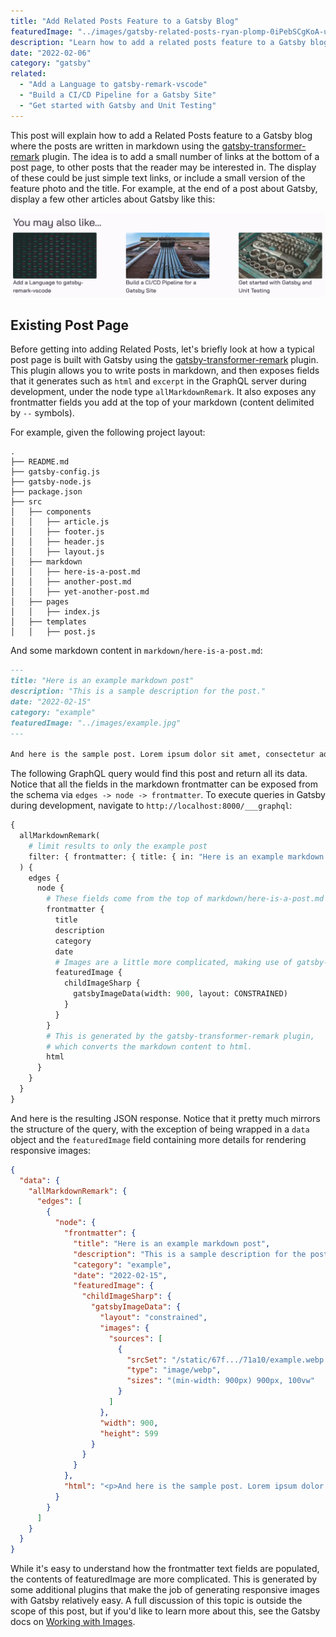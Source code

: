 ```yaml
---
title: "Add Related Posts Feature to a Gatsby Blog"
featuredImage: "../images/gatsby-related-posts-ryan-plomp-0iPebSCgKoA-unsplash.jpg"
description: "Learn how to add a related posts feature to a Gatsby blog with markdown."
date: "2022-02-06"
category: "gatsby"
related:
  - "Add a Language to gatsby-remark-vscode"
  - "Build a CI/CD Pipeline for a Gatsby Site"
  - "Get started with Gatsby and Unit Testing"
---
```


This post will explain how to add a Related Posts feature to a Gatsby blog where the posts are written in markdown using the [gatsby-transformer-remark](https://www.npmjs.com/package/gatsby-transformer-remark) plugin. The idea is to add a small number of links at the bottom of a post page, to other posts that the reader may be interested in. The display of these could be just simple text links, or include a small version of the feature photo and the title. For example, at the end of a post about Gatsby, display a few other articles about Gatsby like this:

![gatsby related posts example](../images/gatsby-related-posts-example.png "gatsby related posts example")

## Existing Post Page

Before getting into adding Related Posts, let's briefly look at how a typical post page is built with Gatsby using the [gatsby-transformer-remark](https://www.npmjs.com/package/gatsby-transformer-remark) plugin. This plugin allows you to write posts in markdown, and then exposes fields that it generates such as `html` and `excerpt` in the GraphQL server during development, under the node type `allMarkdownRemark`. It also exposes any frontmatter fields you add at the top of your markdown (content delimited by `--` symbols).

For example, given the following project layout:

```
.
├── README.md
├── gatsby-config.js
├── gatsby-node.js
├── package.json
├── src
│   ├── components
│   │   ├── article.js
│   │   ├── footer.js
│   │   ├── header.js
│   │   ├── layout.js
│   ├── markdown
│   │   ├── here-is-a-post.md
│   │   ├── another-post.md
│   │   ├── yet-another-post.md
│   ├── pages
│   │   ├── index.js
│   ├── templates
│   │   ├── post.js
```

And some markdown content in `markdown/here-is-a-post.md`:

```markdown
---
title: "Here is an example markdown post"
description: "This is a sample description for the post."
date: "2022-02-15"
category: "example"
featuredImage: "../images/example.jpg"
---

And here is the sample post. Lorem ipsum dolor sit amet, consectetur adipiscing elit, sed do eiusmod tempor incididunt ut labore et dolore magna aliqua. In nulla posuere sollicitudin aliquam ultrices sagittis orci a scelerisque.
```

The following GraphQL query would find this post and return all its data. Notice that all the fields in the markdown frontmatter can be exposed from the schema via `edges -> node -> frontmatter`. To execute queries in Gatsby during development, navigate to `http://localhost:8000/___graphql`:

```graphql
{
  allMarkdownRemark(
    # limit results to only the example post
    filter: { frontmatter: { title: { in: "Here is an example markdown post" } } }
  ) {
    edges {
      node {
        # These fields come from the top of markdown/here-is-a-post.md
        frontmatter {
          title
          description
          category
          date
          # Images are a little more complicated, making use of gatsby-plugin-sharp and gatsby-transformer-sharp plugins.
          featuredImage {
            childImageSharp {
              gatsbyImageData(width: 900, layout: CONSTRAINED)
            }
          }
        }
        # This is generated by the gatsby-transformer-remark plugin,
        # which converts the markdown content to html.
        html
      }
    }
  }
}
```

And here is the resulting JSON response. Notice that it pretty much mirrors the structure of the query, with the exception of being wrapped in a `data` object and the `featuredImage` field containing more details for rendering responsive images:

```json
{
  "data": {
    "allMarkdownRemark": {
      "edges": [
        {
          "node": {
            "frontmatter": {
              "title": "Here is an example markdown post",
              "description": "This is a sample description for the post.",
              "category": "example",
              "date": "2022-02-15",
              "featuredImage": {
                "childImageSharp": {
                  "gatsbyImageData": {
                    "layout": "constrained",
                    "images": {
                      "sources": [
                        {
                          "srcSet": "/static/67f.../71a10/example.webp 225w,\n/static/67f.../901f1/example.webp 450w,\n/static/67f.../5acd1/example.webp 900w",
                          "type": "image/webp",
                          "sizes": "(min-width: 900px) 900px, 100vw"
                        }
                      ]
                    },
                    "width": 900,
                    "height": 599
                  }
                }
              }
            },
            "html": "<p>And here is the sample post. Lorem ipsum dolor sit amet, consectetur adipiscing elit, sed do eiusmod tempor incididunt ut labore et dolore magna aliqua. In nulla posuere sollicitudin aliquam ultrices sagittis orci a scelerisque.</p>..."
          }
        }
      ]
    }
  }
}
```

<aside class="markdown-aside">
While it's easy to understand how the frontmatter text fields are populated, the contents of featuredImage are more complicated. This is generated by some additional plugins that make the job of generating responsive images with Gatsby relatively easy. A full discussion of this topic is outside the scope of this post, but if you'd like to learn more about this, see the Gatsby docs on <a class="markdown-link" href="https://www.gatsbyjs.com/docs/working-with-images/">Working with Images</a>.
</aside>